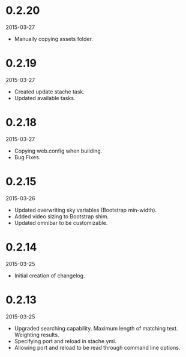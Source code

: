 # 0.2.20

2015-03-27

 - Manually copying assets folder.
 
# 0.2.19

2015-03-27

 - Created update stache task.
 - Updated available tasks.
 
# 0.2.18

2015-03-27

 - Copying web.config when building.
 - Bug Fixes.
 
# 0.2.15

2015-03-26

 - Updated overwriting sky variables (Bootstrap min-width).
 - Added video sizing to Bootstrap shim.
 - Updated omnibar to be customizable.
 
# 0.2.14

2015-03-25

 - Initial creation of changelog.
 
# 0.2.13

2015-03-25

 - Upgraded searching capability.  Maximum length of matching text.  Weighting results.
 - Specifying port and reload in stache.yml.
 - Allowing port and reload to be read through command line options.